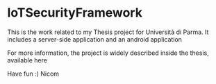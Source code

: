 # IoTSecurityFramework

This is the work related to my Thesis project for Università di Parma. 
It includes a server-side application and an android application

For more information, the project is widely described inside the thesis, available here

Have fun :)
Nicom
